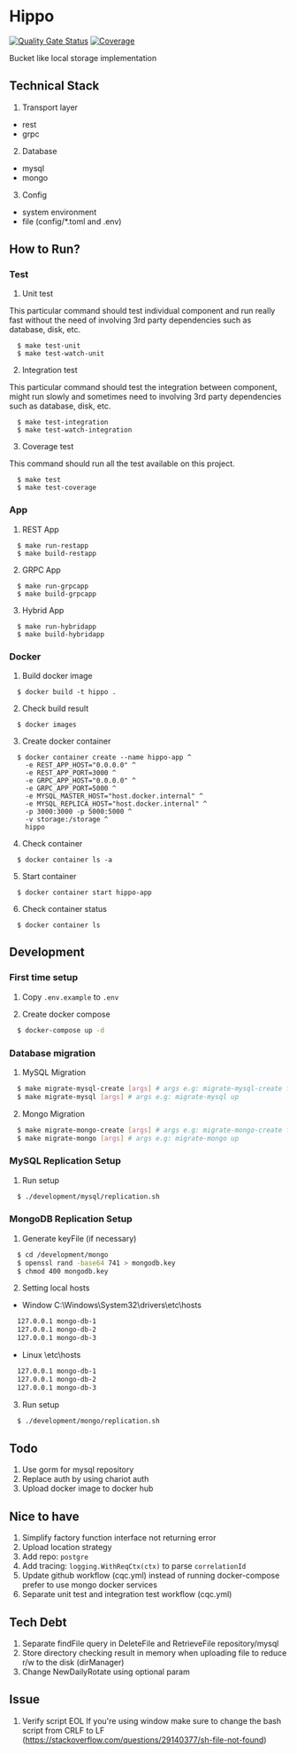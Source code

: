 # Hippo

[![Quality Gate Status](https://sonarcloud.io/api/project_badges/measure?project=go-seidon_hippo&metric=alert_status)](https://sonarcloud.io/summary/new_code?id=go-seidon_hippo)
[![Coverage](https://sonarcloud.io/api/project_badges/measure?project=go-seidon_hippo&metric=coverage)](https://sonarcloud.io/summary/new_code?id=go-seidon_hippo)

Bucket like local storage implementation

## Technical Stack
1. Transport layer
- rest
- grpc
2. Database
- mysql
- mongo
3. Config
- system environment
- file (config/*.toml and .env)

## How to Run?
### Test
1. Unit test

This particular command should test individual component and run really fast without the need of involving 3rd party dependencies such as database, disk, etc.

```
  $ make test-unit
  $ make test-watch-unit
```

2. Integration test

This particular command should test the integration between component, might run slowly and sometimes need to involving 3rd party dependencies such as database, disk, etc.

```
  $ make test-integration
  $ make test-watch-integration
```

3. Coverage test

This command should run all the test available on this project.

```
  $ make test
  $ make test-coverage
```

### App
1. REST App

```
  $ make run-restapp
  $ make build-restapp
```

2. GRPC App

```
  $ make run-grpcapp
  $ make build-grpcapp
```

3. Hybrid App

```
  $ make run-hybridapp
  $ make build-hybridapp
```

### Docker
1. Build docker image
```
  $ docker build -t hippo .
```

2. Check build result
```
  $ docker images
```

3. Create docker container
```
  $ docker container create --name hippo-app ^
    -e REST_APP_HOST="0.0.0.0" ^
    -e REST_APP_PORT=3000 ^
    -e GRPC_APP_HOST="0.0.0.0" ^
    -e GRPC_APP_PORT=5000 ^
    -e MYSQL_MASTER_HOST="host.docker.internal" ^
    -e MYSQL_REPLICA_HOST="host.docker.internal" ^
    -p 3000:3000 -p 5000:5000 ^
    -v storage:/storage ^
    hippo
```

4. Check container
```
  $ docker container ls -a
```

5. Start container
```
  $ docker container start hippo-app
```

6. Check container status
```
  $ docker container ls
```

## Development
### First time setup
1. Copy `.env.example` to `.env`

2. Create docker compose
```bash
  $ docker-compose up -d
```

### Database migration
1. MySQL Migration
```bash
  $ make migrate-mysql-create [args] # args e.g: migrate-mysql-create file-table
  $ make migrate-mysql [args] # args e.g: migrate-mysql up
```

2. Mongo Migration
```bash
  $ make migrate-mongo-create [args] # args e.g: migrate-mongo-create file-table
  $ make migrate-mongo [args] # args e.g: migrate-mongo up
```

### MySQL Replication Setup
1. Run setup
```bash
  $ ./development/mysql/replication.sh
```

### MongoDB Replication Setup
1. Generate keyFile (if necessary)
```bash
  $ cd /development/mongo
  $ openssl rand -base64 741 > mongodb.key
  $ chmod 400 mongodb.key
```

2. Setting local hosts
- Window
C:\Windows\System32\drivers\etc\hosts
```md
  127.0.0.1 mongo-db-1
  127.0.0.1 mongo-db-2
  127.0.0.1 mongo-db-3
```

- Linux
\etc\hosts
```md
  127.0.0.1 mongo-db-1
  127.0.0.1 mongo-db-2
  127.0.0.1 mongo-db-3
```

3. Run setup
```bash
  $ ./development/mongo/replication.sh
```

## Todo
1. Use gorm for mysql repository
2. Replace auth by using chariot auth
3. Upload docker image to docker hub

## Nice to have
1. Simplify factory function interface not returning error
2. Upload location strategy
3. Add repo: `postgre`
4. Add tracing: `logging.WithReqCtx(ctx)` to parse `correlationId`
5. Update github workflow (cqc.yml) instead of running docker-compose prefer to use mongo docker services
6. Separate unit test and integration test workflow (cqc.yml)

## Tech Debt
1. Separate findFile query in DeleteFile and RetrieveFile repository/mysql
2. Store directory checking result in memory when uploading file to reduce r/w to the disk (dirManager)
3. Change NewDailyRotate using optional param

## Issue
1. Verify script EOL
If you're using window make sure to change the bash script from CRLF to LF (https://stackoverflow.com/questions/29140377/sh-file-not-found)


